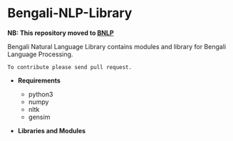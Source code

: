 # Bengali-NLP-Library

**NB: This repository moved to [BNLP](https://github.com/sagorbrur/bnlp)**

Bengali Natural Language Library contains modules and library for Bengali Language Processing. 

```To contribute please send pull request.``` 


- **Requirements**
  - python3
  - numpy
  - nltk
  - gensim
  

- **Libraries and Modules**

